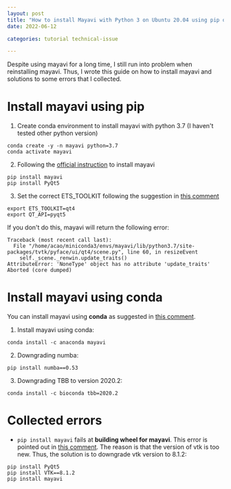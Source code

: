 ```yaml
---
layout: post
title: "How to install Mayavi with Python 3 on Ubuntu 20.04 using pip or anaconda"
date: 2022-06-12

categories: tutorial technical-issue

---
```


Despite using mayavi for a long time, I still run into problem when reinstalling mayavi. Thus, I wrote this guide on how to install mayavi and solutions to some errors that I collected.

# Install mayavi using pip
1. Create conda environment to install mayavi with python 3.7 (I haven't tested other python version)
```
conda create -y -n mayavi python=3.7 
conda activate mayavi
```
2. Following the [official instruction](https://docs.enthought.com/mayavi/mayavi/installation.html) to install mayavi
```
pip install mayavi
pip install PyQt5
```
3. Set the correct ETS_TOOLKIT following the suggestion in [this comment](https://github.com/enthought/mayavi/issues/595#issuecomment-366534652)
```
export ETS_TOOLKIT=qt4
export QT_API=pyqt5
```
If you don't do this, mayavi will return the following error:
```
Traceback (most recent call last):
  File "/home/acao/miniconda3/envs/mayavi/lib/python3.7/site-packages/tvtk/pyface/ui/qt4/scene.py", line 60, in resizeEvent
    self._scene._renwin.update_traits()
AttributeError: 'NoneType' object has no attribute 'update_traits'
Aborted (core dumped)
```

# Install mayavi using conda
You can install mayavi using **conda** as suggested in [this comment](https://github.com/cv-rits/MonoScene/issues/6#issuecomment-1009260023).
1. Install mayavi using conda:
```
conda install -c anaconda mayavi  
```
2. Downgrading numba:
```
pip install numba==0.53  
```
3. Downgrading TBB to version 2020.2:
```
conda install -c bioconda tbb=2020.2
```

# Collected errors
- `pip install mayavi`  fails at **building wheel for mayavi**. 
This error is pointed out in [this comment](https://github.com/cv-rits/MonoScene/issues/3#issuecomment-998662257). The reason is that the version of vtk is too new. Thus, the solution is to downgrade vtk version to 8.1.2:
```
pip install PyQt5  
pip install VTK==8.1.2
pip install mayavi
```

